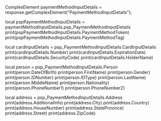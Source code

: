 ComplexElement paymentMethodInputDetails = response.getComplexElement("PaymentMethodInputDetails");


local pspPaymentMethodInputDetails = paymentMethodInputDetails.psp_PaymentMethodInputDetails
print(pspPaymentMethodInputDetails.PaymentMethodToken)
print(pspPaymentMethodInputDetails.PaymentMethodTag)

local cardInputDetails = psp_PaymentMethodInputDetails.CardInputDetails
print(cardInputDetails.Number)
print(cardInputDetails.ExpirationDate)
print(cardInputDetails.SecurityCode)
print(cardInputDetails.HolderName)


local person = psp_PaymentMethodInputDetails.Person
print(person.DateOfBirth)
print(person.FirstName)
print(person.Gender)
print(person.IDNumber)
print(person.IDType)
print(person.LastName)
print(person.MiddleName)
print(person.Nationality)
print(person.PhoneNumber1)
print(person.PhoneNumber2)


local address = psp_PaymentMethodInputDetails.Address
print(address.AdditionalInfo)
print(address.City)
print(address.Country)
print(address.HouseNumber)
print(address.StateProvince)
print(address.Street)
print(address.ZipCode)


